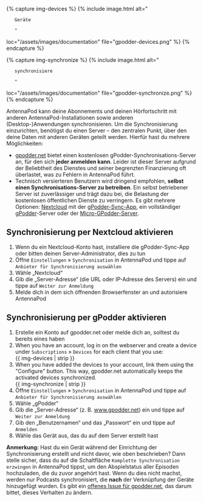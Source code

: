{% capture img-devices %} {% include image.html alt="

       Geräte

       "

loc="/assets/images/documentation" file="gpodder-devices.png" %} {% endcapture %}

{% capture img-synchronize %} {% include image.html alt="

       synchronisiere

       "

loc="/assets/images/documentation" file="gpodder-synchronize.png" %} {% endcapture %}

AntennaPod kann deine Abonnements und deinen Hörfortschritt mit anderen AntennaPod-Installationen sowie anderen (Desktop-)Anwendungen synchronisieren. Um die Synchronisierung einzurichten, benötigst du einen Server – den zentralen Punkt, über den deine Daten mit anderen Geräten geteilt werden. Hierfür hast du mehrere Möglichkeiten:

* [gpodder.net](https://gpodder.net/) bietet einen kostenlosen gPodder-Synchronisations-Server an, für den sich **jeder anmelden kann**. Leider ist dieser Server aufgrund der Beliebtheit des Dienstes und seiner begrenzten Finanzierung oft überlastet, was zu Fehlern in AntennaPod führt.
* Technisch versierteren Benutzern wird dringend empfohlen, **selbst einen Synchronisations-Server zu betreiben**. Ein selbst betriebener Server ist zuverlässiger und trägt dazu bei, die Belastung der kostenlosen öffentlichen Dienste zu verringern. Es gibt mehrere Optionen: [Nextcloud](https://nextcloud.com/install/#instructions-server) mit der [gPodder-Sync-App](https://apps.nextcloud.com/apps/gpoddersync), ein vollständiger [gPodder](https://gpoddernet.readthedocs.io/en/latest/dev/installation.html)-Server oder der [Micro-GPodder-Server](https://github.com/bohwaz/micro-gpodder-server).

## Synchronisierung per Nextcloud aktivieren

1. Wenn du ein Nextcloud-Konto hast, installiere die gPodder-Sync-App oder bitten deinen Server-Administrator, dies zu tun
1. Öffne `Einstellungen` » `Synchronisation` in AntennaPod und tippe auf `Anbieter für Synchronisierung auswählen`
1. Wähle „Nextcloud“
1. Gib die „Server-Adresse“ (die URL oder IP-Adresse des Servers) ein und tippe auf `Weiter zur Anmeldung`
1. Melde dich in dem sich öffnenden Browserfenster an und autorisiere AntennaPod

## Synchronisierung per gPodder aktivieren

1. Erstelle ein Konto auf gpodder.net oder melde dich an, solltest du bereits eines haben
1. When you have an account, log in on the webserver and create a device under `Subscriptions` » `Devices` for each client that you use:<br />{{ img-devices | strip }}
1. When you have added the devices to your account, link them using the "Configure" button. This way, gpodder.net automatically keeps the activated devices synchronized.<br />{{ img-synchronize | strip }}
1. Öffne `Einstellungen` » `Synchronisation` in AntennaPod und tippe auf `Anbieter für Synchronisierung auswählen`
1. Wähle „gPodder“
1. Gib die „Server-Adresse“ (z. B. www.gpodder.net) ein und tippe auf `Weiter zur Anmeldung`
1. Gib den „Benutzernamen“ und das „Passwort“ ein und tippe auf `Anmelden`
1. Wähle das Gerät aus, das du auf dem Server erstellt hast

**Anmerkung:** Hast du ein Gerät während der Einrichtung der Synchronisierung erstellt und nicht davor, wie oben beschrieben? Dann stelle sicher, dass du auf die Schaltfläche `Komplette Synchronisation erzwingen` in AntennaPod tippst, um den Abspielstatus aller Episoden hochzuladen, die du zuvor angehört hast. Wenn du dies nicht machst, werden nur Podcasts synchronisiert, die **nach** der Verknüpfung der Geräte hinzugefügt wurden. Es gibt ein [offenes Issue für gpodder.net](https://github.com/gpodder/mygpo/issues/388), das darum bittet, dieses Verhalten zu ändern.
